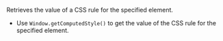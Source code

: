Retrieves the value of a CSS rule for the specified element.

- Use `Window.getComputedStyle()` to get the value of the CSS rule for the specified element.